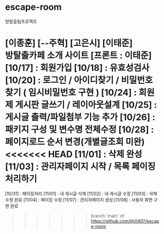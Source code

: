 # escape-room
방탈출팀프로젝트

[이종훈] [--주혁]  [고은시] [이태준]      
방탈출카페 소개  사이트   [프론트 : 이태준]
   [10/17] : 회원가입
   [10/18] : 유효성검사
   [10/20] : 로그인 / 아이디찾기 / 비밀번호찾기 ( 임시비밀번호 구현 )
   [10/24] : 회원제 게시판 글쓰기 / 레이아웃설계
   [10/25] : 게시글 출력/파일첨부 기능 추가
   [10/26] : 패키지 구성 및 변수명 전체수정
   [10/28] : 페이지로드 순서 변경(개별글조회 미완)
<<<<<<< HEAD
   [11/01] : 삭제 완성
   [11/03] : 관리자페이지 시작 / 목록 페이징처리하기
=======
   [10/31] : 페이징처리
   [11/01] : 내 게시글 삭제
   [11/02] : 내 게시글 수정
   [11/03] : 삭제 수정 완료
   [11/04] : 페이징 수정
   [11/07] : 관리자페이지 생성
   [11/08] : 사용자 화면 구현 완료
>>>>>>> branch 'main' of https://github.com/ljh0407/escape-room

